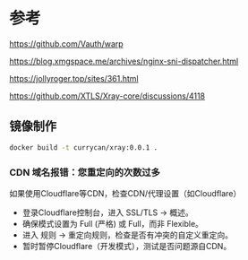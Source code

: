 # 参考

https://github.com/Vauth/warp

https://blog.xmgspace.me/archives/nginx-sni-dispatcher.html

https://jollyroger.top/sites/361.html

https://github.com/XTLS/Xray-core/discussions/4118

## 镜像制作

```bash
docker build -t currycan/xray:0.0.1 .
```

### CDN 域名报错：您重定向的次数过多

如果使用Cloudflare等CDN，检查CDN/代理设置（如Cloudflare）

- 登录Cloudflare控制台，进入 SSL/TLS → 概述。
- 确保模式设置为 Full (严格) 或 Full，而非 Flexible。
- 进入 规则 → 重定向规则，检查是否有冲突的自定义重定向。
- 暂时暂停Cloudflare（开发模式），测试是否问题源自CDN。
